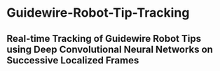 # Guidewire-Robot-Tip-Tracking
## Real-time Tracking of Guidewire Robot Tips using Deep Convolutional Neural Networks on Successive Localized  Frames
